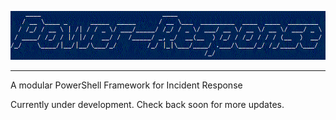 ![alt text](https://github.com/Asymmetric-InfoSec/Power-Response/blob/master/PR-Extras/Power-Response.GIF "Sweet Power-Response Logo")
________________________________________________________________________________________________

A modular PowerShell Framework for Incident Response

Currently under development. Check back soon for more updates.

